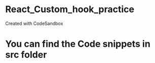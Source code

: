 # React_Custom_hook_practice
Created with CodeSandbox

 # You can find the Code snippets in src folder
